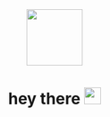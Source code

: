 
<div id="header" align="center">
  <img src="https://media.giphy.com/media/M9gbBd9nbDrOTu1Mqx/giphy.gif" width="100"/>
</div>

<div align="center">
  <img src="https://komarev.com/ghpvc/?username=sollex551&style=flat-square&color=blue" alt=""/>
</div>
<div align="center">
  <h1>
    hey there
    <img src="https://media.giphy.com/media/hvRJCLFzcasrR4ia7z/giphy.gif" width="30px"/>
  </h1>
</div>
<!--
Here are some ideas to get you started:
- 🌱 I’m currently learning python
- 🤔 I’m looking for help with e
- 💬 Ask me about ...
- 📫 How to reach me: ...
- 😄 Pronouns: ...
- ⚡ Fun fact: ...
-->
